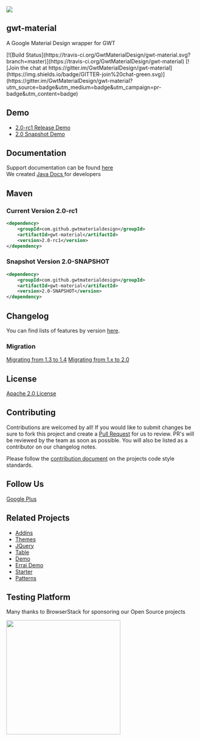<img src="http://i.imgur.com/VaBxpGj.png" />
<h2>gwt-material</h2>
<p>A Google Material Design wrapper for GWT</p>
[![Build Status](https://travis-ci.org/GwtMaterialDesign/gwt-material.svg?branch=master)](https://travis-ci.org/GwtMaterialDesign/gwt-material) [![Join the chat at https://gitter.im/GwtMaterialDesign/gwt-material](https://img.shields.io/badge/GITTER-join%20chat-green.svg)](https://gitter.im/GwtMaterialDesign/gwt-material?utm_source=badge&utm_medium=badge&utm_campaign=pr-badge&utm_content=badge)

<br/>

## Demo
* [2.0-rc1 Release Demo](http://gwtmaterialdesign.github.io/gwt-material-demo/)
* [2.0 Snapshot Demo](http://gwtmaterialdesign.github.io/gwt-material-demo/snapshot/)

## Documentation
Support documentation can be found [here](https://github.com/GwtMaterialDesign/gwt-material/wiki) <br/>
We created <a href="http://gwtmaterialdesign.github.io/gwt-material-demo/apidocs" > Java Docs </a> for developers 


## Maven
### Current Version 2.0-rc1
```xml
<dependency>
    <groupId>com.github.gwtmaterialdesign</groupId>
    <artifactId>gwt-material</artifactId>
    <version>2.0-rc1</version>
</dependency>
```
### Snapshot Version 2.0-SNAPSHOT
```xml
<dependency>
    <groupId>com.github.gwtmaterialdesign</groupId>
    <artifactId>gwt-material</artifactId>
    <version>2.0-SNAPSHOT</version>
</dependency>
```

## Changelog
You can find lists of features by version <a href="https://github.com/GwtMaterialDesign/gwt-material/wiki/Changelog">here</a>.

### Migration
[Migrating from 1.3 to 1.4](https://github.com/GwtMaterialDesign/gwt-material/wiki/Migrating-from-1.3-to-1.4)
[Migrating from 1.x to 2.0](https://github.com/GwtMaterialDesign/gwt-material/wiki/2.0---API-Changes)

## License
[Apache 2.0 License](https://github.com/GwtMaterialDesign/gwt-material/blob/master/LICENSE)

## Contributing
Contributions are welcomed by all! If you would like to submit changes be sure to fork this project and create a [Pull Request](https://yangsu.github.io/pull-request-tutorial/) for us to review. PR's will be reviewed by the team as soon as possible. You will also be listed as a contributor on our changelog notes.

Please follow the [contribution document](https://github.com/GwtMaterialDesign/gwt-material/wiki/Contributing) on the projects code style standards.

## Follow Us
<a href="https://plus.google.com/u/0/communities/108005250093449814286"> Google Plus</a>

## Related Projects
<ul>
 <li><a href="https://github.com/GwtMaterialDesign/gwt-material-addins" >Addins</a></li>
 <li><a href="https://github.com/GwtMaterialDesign/gwt-material-themes" >Themes</a></li>
 <li><a href="https://github.com/GwtMaterialDesign/gwt-material-jquery" >JQuery</a></li>
 <li><a href="https://github.com/GwtMaterialDesign/gwt-material-table" >Table</a></li>
 <li><a href="https://github.com/GwtMaterialDesign/gwt-material-demo" >Demo</a></li>
 <li><a href="https://github.com/GwtMaterialDesign/gwt-material-demo-errai" >Errai Demo</a></li>
 <li><a href="https://github.com/GwtMaterialDesign/gwt-material-template" >Starter</a></li>
 <li><a href="https://github.com/GwtMaterialDesign/gwt-material-patterns" >Patterns</a></li>
</ul>

## Testing Platform
<p>Many thanks to BrowserStack for sponsoring our Open Source projects</p>
<a href="https://www.browserstack.com/" target="_blank">
<img width="300px" src="https://www.browserstack.com/images/layout/browserstack-logo-600x315.png"/>
</a>
